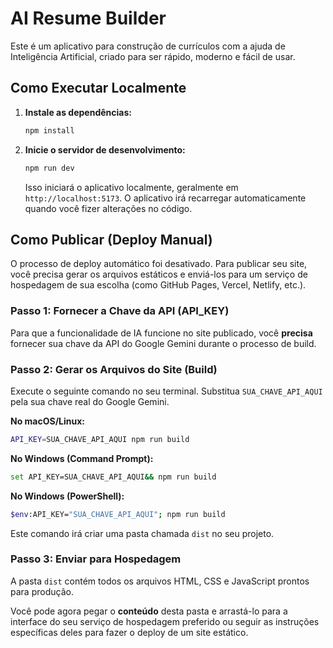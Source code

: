 # AI Resume Builder

Este é um aplicativo para construção de currículos com a ajuda de Inteligência Artificial, criado para ser rápido, moderno e fácil de usar.

## Como Executar Localmente

1.  **Instale as dependências:**
    ```bash
    npm install
    ```

2.  **Inicie o servidor de desenvolvimento:**
    ```bash
    npm run dev
    ```
    Isso iniciará o aplicativo localmente, geralmente em `http://localhost:5173`. O aplicativo irá recarregar automaticamente quando você fizer alterações no código.

## Como Publicar (Deploy Manual)

O processo de deploy automático foi desativado. Para publicar seu site, você precisa gerar os arquivos estáticos e enviá-los para um serviço de hospedagem de sua escolha (como GitHub Pages, Vercel, Netlify, etc.).

### Passo 1: Fornecer a Chave da API (API_KEY)

Para que a funcionalidade de IA funcione no site publicado, você **precisa** fornecer sua chave da API do Google Gemini durante o processo de build.

### Passo 2: Gerar os Arquivos do Site (Build)

Execute o seguinte comando no seu terminal. Substitua `SUA_CHAVE_API_AQUI` pela sua chave real do Google Gemini.

**No macOS/Linux:**
```bash
API_KEY=SUA_CHAVE_API_AQUI npm run build
```

**No Windows (Command Prompt):**
```bash
set API_KEY=SUA_CHAVE_API_AQUI&& npm run build
```

**No Windows (PowerShell):**
```bash
$env:API_KEY="SUA_CHAVE_API_AQUI"; npm run build
```

Este comando irá criar uma pasta chamada `dist` no seu projeto.

### Passo 3: Enviar para Hospedagem

A pasta `dist` contém todos os arquivos HTML, CSS e JavaScript prontos para produção.

Você pode agora pegar o **conteúdo** desta pasta e arrastá-lo para a interface do seu serviço de hospedagem preferido ou seguir as instruções específicas deles para fazer o deploy de um site estático.
